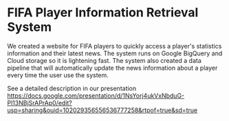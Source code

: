# FIFA Player Information Retrieval System

We created a website for FIFA players to quickly access a player's statistics information and their latest news. The system runs on Google BigQuery and Cloud storage so it is lightening fast. The system also created a data pipeline that will automatically update the news information about a player every time the user use the system. 

See a detailed description in our presentation https://docs.google.com/presentation/d/1NsYorj4ukVxNbduG-Pl13NBjSrAPrAp0/edit?usp=sharing&ouid=102029356556536777258&rtpof=true&sd=true
